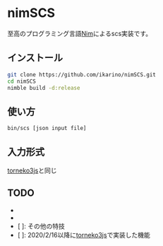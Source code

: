 # nimSCS
至高のプログラミング言語[Nim](https://nim-lang.org/)によるscs実装です。

## インストール
```bash
git clone https://github.com/ikarino/nimSCS.git
cd nimSCS
nimble build -d:release
```

## 使い方
```bash
bin/scs [json input file]
```

## 入力形式
[torneko3js](https://github.com/ikarino/torneko3js)と同じ

## TODO
- [x]: 基本システム
- [x]: 特技(キラーマ、ホイミン)
- [ ]: その他の特技
- [ ]: 2020/2/16以降に[torneko3js](https://github.com/ikarino/torneko3js)で実装した機能
